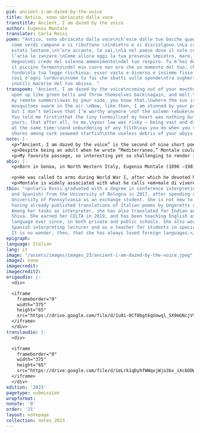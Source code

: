 ```yaml
---
pid: ancient-i-am-dazed-by-the-voice
title: Antico, sono ubriacato dalla voce
transtitle: Ancient, I am dazed by the voice
author: Eugenio Montale
translator: Carla Rossi
poem: "Antico, sono ubriacato dalla voce\nch’esce dalle tue bocche quando si schiudono
  come verdi campane e si ributtano \nindietro e si disciolgono.\nLa casa delle mie
  estati lontane,\nt’era accanto, lo sai,\nlà nel paese dove il sole cuoce\ne annuvolano
  l’aria le zanzare.\nCome allora oggi la tua presenza impietro, mare, ma non più
  degno\nmi credo del solenne ammonimento\ndel tuo respiro. Tu m’hai detto primo che
  il piccino fermento\ndel mio cuore non era che un momento del tuo; che mi era in
  fondo\nla tua legge rischiosa: esser vasto e diverso e insieme fisso:\ne svuotarsi
  così d’ogni lordura\ncome tu fai che sbatti sulle sponde\ntra sugheri alghe asterie\nle
  inutili macerie del tuo abisso. "
transpoem: "Ancient, I am dazed by the voice\ncoming out of your mouths when they
  open up like green bells and throw themselves back\nagain, and melt.\nThe home of
  my remote summers\nwas by your side, you know that,\nwhere the sun is scorching\nand
  mosquitoes swarm in the air.\nNow, like then, I am stunned by your presence, sea,
  but I don’t believe that I’m worthy anymore \nof the solemn rebuke\nof your breath.
  You told me first\nthat the tiny turmoil\nof my heart was nothing but a moment of
  yours; that after all, to me,\nyour law was risky — being vast and diverse and still
  at the same time:\nand unburdening of any filth\nas you do when you slam on the
  shores among cork seaweed starfish\nthe useless debris of your abyss. "
note: |-
  <p>“Ancient, I am dazed by the voice” is the second of nine short poems making up the poem “Mediterraneo.” In these verses Montale describes his relationship with the sea, which is representative of his existential condition. He is almost hypnotized by the sound of the waves, which he compares to bells by virtue of their rhythm. The Italian word Montale uses in the first line, <em>ubriacato</em>, would literally translate to “drunk.” I chose to render it with “dazed.” Sometimes it is inevitable for some semantic nuances to get lost in translation; a translator, however, should keep in mind that their purpose is to convey to their readers the same feelings they get in the original. For this reason, I believe “dazed” clearly sums this up.</p>
  <p>Despite being an adult when he wrote “Mediterraneo,” Montale could still experience his childhood feelings when admiring the sea. When addressing the Mediterranean Sea, he says “Come allora oggi la tua presenza impietro,” and I reckon this was one of the toughest lines to translate. <em>Impietro</em> is not a word I would normally use in Italian; when hearing it I envision a stone, but it is definitely obsolete. Although in English the word “petrified” does exist, it gives off fear vibes. I chose “stunned,” because I feel the writer refers to the concept of awe.</p>
  <p>My favorite passage, so interesting yet so challenging to render in English, is the line where Montale explains “the law of the sea”: “esser vasto e diverso / e insieme fisso.” It is vast and diverse, and even though it modifies its shape, it stays unchanged. I decided to go for the word “still,” because not only does it evoke the idea of the physical movement of the waves, but it also sticks to the idea presented by the author. Being still and yet washing away useless debris is what the sea does — erasing everything to start over again.</p>
abio: |-
  <p>Born in Genoa, in North Western Italy, Eugenio Montale (1896 –1981) is considered one of the greatest Italian poets of the 20th century.</p>

  <p>He was called to arms during World War I, after which he devoted his entire life to literature. With the subsequent rise of fascism, he was among the signatories of the “Manifest of the Anti-Fascist Intellectuals.” He kept his literary career alive regardless of the newly established regime; some of his poems were published in Switzerland to avoid censorship. He was a journalist as well as a poet, and in 1975 he was awarded the Nobel Prize for Literature for “his distinctive poetry which, with great artistic sensitivity, has interpreted human values under the sign of an outlook on life with no illusions.</p>
  <p>Montale is widely associated with what he calls <em>male di vivere</em>, which could translate to “the ill of living” or “the burden of living.” It refers to the sense of disorientation spreading in Europe between the two World Wars, which led to shared feelings of uncertainty and isolation. This theme is well represented in his most renowned collection of poems, <em>Ossi di Seppia</em> (<em>Cuttlefish Bones</em>), in which “Antico, sono ubriacato dalla voce” was published.</p>
tbio: "<p>Carla Rossi graduated with a degree in conference interpreting (English
  and Spanish) from the University of Bologna in 2017, after spending a semester at
  University of Pennsylvania as an exchange student. She is not new to <em>DoubleSpeak</em>,
  having already published translations of Italian poems by Ungaretti and Merini.
  Among her tasks as interpreter, she has also translated for Indian activist Vandana
  Shiva. She earned her CELTA in 2019, and has been teaching English as a foreign
  language ever since, in both private and public schools. She also worked as a university
  Spanish interpreting lecturer and as a teacher for students in special education.
  It is no wonder, then, that she has always loved foreign languages.</p>"
epigraph:
language: Italian
lang: it
image: "/assets/images/images_23/ancient-i-am-dazed-by-the-voice.jpeg"
image2: none
imagecredit:
imagecredit2:
origaudio: |-
  <div>

  <iframe
    frameborder="0"
    width="375"
    height="65"
    src="https://drive.google.com/file/d/1u8i-0Cf0bgt6qUowql_SX9mGNcjVt-eo/preview">
  </iframe>
  </div>
translaudio: |-
  <div>

  <iframe
    frameborder="0"
    width="375"
    height="65"
    src="https://drive.google.com/file/d/1eLrk1qDyhfWWqxjWjo3bx_iXc6DDWcpx/preview">
  </iframe>
  </div>
edition: '2023'
pagetype: submission
wrapformat:
nonote: '0'
order: '21'
layout: notepage
collection: notes_2023
---
```


